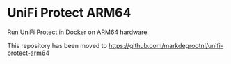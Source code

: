 # UniFi Protect ARM64

Run UniFi Protect in Docker on ARM64 hardware.

This repository has been moved to https://github.com/markdegrootnl/unifi-protect-arm64
